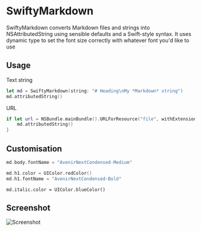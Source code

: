 # SwiftyMarkdown

SwiftyMarkdown converts Markdown files and strings into NSAttributedString using sensible defaults and a Swift-style syntax. It uses dynamic type to set the font size correctly with whatever font you'd like to use

## Usage

Text string
```swift
let md = SwiftyMarkdown(string: "# Heading\nMy *Markdown* string")
md.attributedString()
```

URL 
```swift
if let url = NSBundle.mainBundle().URLForResource("file", withExtension: "md"), md = SwiftyMarkdown(url: url ) {
	md.attributedString()
}
```
## Customisation 
```swift
md.body.fontName = "AvenirNextCondensed-Medium"

md.h1.color = UIColor.redColor()
md.h1.fontName = "AvenirNextCondensed-Bold"
```
	md.italic.color = UIColor.blueColor()

## Screenshot

![Screenshot](http://f.cl.ly/items/12332k3f2s0s0C281h2u/swiftymarkdown.png)
